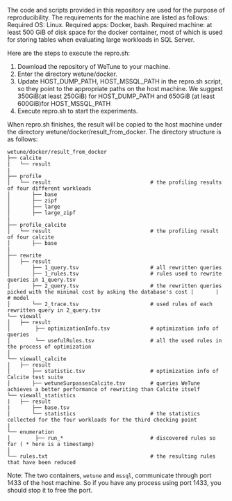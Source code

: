 The code and scripts provided in this repository are used for the purpose of reproducibility.
The requirements for the machine are listed as follows:
Required OS: Linux.
Required apps: Docker, bash.
Required machine: at least 500 GiB of disk space for the docker container, most of which is used for storing tables when evaluating large workloads in SQL Server.

Here are the steps to execute the repro.sh:
1. Download the repository of WeTune to your machine.
2. Enter the directory wetune/docker.
3. Update HOST_DUMP_PATH, HOST_MSSQL_PATH in the repro.sh script, so they point to the appropriate paths on the host machine. We suggest 350GiB(at least 250GiB) for HOST_DUMP_PATH and 650GiB (at least 600GiB)for HOST_MSSQL_PATH
4. Execute repro.sh to start the experiments.

When repro.sh finishes, the result will be copied to the host machine under the directory wetune/docker/result_from_docker. The directory structure is as follows:

```
wetune/docker/result_from_docker
├── calcite
|	└── result 
|
├── profile
│   └── result                                # the profiling results of four different workloads
│       ├── base
│       ├── zipf
│       ├── large
│       ├── large_zipf
|
├── profile_calcite
│   └── result                                # the profiling result of four calcite
│       ├── base
|
├── rewrite
│   ├── result
│       ├── 1_query.tsv                       # all rewritten queries
│       ├── 1_rules.tsv                       # rules used to rewrite queries in 1_query.tsv
│       ├── 2_query.tsv                       # the rewritten queries picked with the minimal cost by asking the database's cost |		 | 									   # model
│       └── 2_trace.tsv                       # used rules of each rewritten query in 2_query.tsv
└── viewall
│   ├── result
│        ├── optimizationInfo.tsv             # optimization info of queries
│        └── usefulRules.tsv                  # all the used rules in the process of optimization
│
└── viewall_calcite
│	├── result
│		├── statistic.tsv					  # optimization info of Calcite test suite
│		├── wetuneSurpassesCalcite.tsv		  # queries WeTune achieves a better performance of rewriting than Calcite itself 
└── viewall_statistics
|   ├── result
|       ├── base.tsv
|       └── statistics						  # the statistics collected for the four workloads for the third checking point 
|
└── enumeration
│        ├── run_*                            # discovered rules so far ( * here is a timestamp)
│
└── rules.txt                                 # the resulting rules that have been reduced
```

Note: The two containers, `wetune` and `mssql`, communicate through port 1433 of the host machine. So if you have any process using port 1433, you should stop it to free the port.
